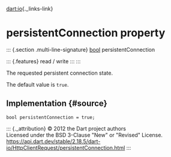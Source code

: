 [dart:io](../../dart-io/dart-io-library){._links-link}

persistentConnection property
=============================

::: {.section .multi-line-signature}
[bool](../../dart-core/bool-class) persistentConnection

::: {.features}
read / write
:::
:::

The requested persistent connection state.

The default value is `true`.

Implementation {#source}
--------------

``` {.language-dart data-language="dart"}
bool persistentConnection = true;
```

::: {._attribution}
© 2012 the Dart project authors\
Licensed under the BSD 3-Clause \"New\" or \"Revised\" License.\
<https://api.dart.dev/stable/2.18.5/dart-io/HttpClientRequest/persistentConnection.html>
:::
